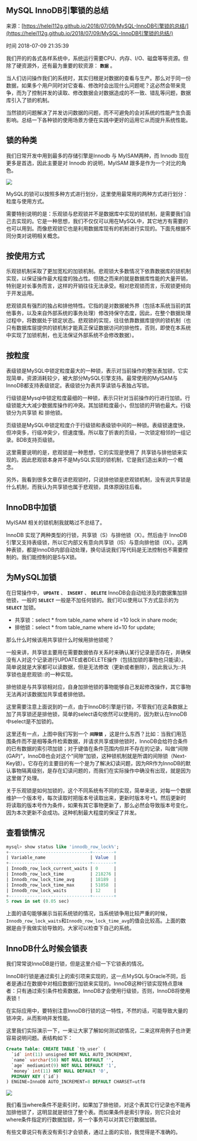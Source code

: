 ## MySQL InnoDB引擎锁的总结

来源：[https://helei112g.github.io/2018/07/09/MySQL-InnoDB引擎锁的总结/](https://helei112g.github.io/2018/07/09/MySQL-InnoDB引擎锁的总结/)

时间 2018-07-09 21:35:39

 
我们开的的各式各样系统中，系统运行需要CPU、内存、I/O、磁盘等等资源。但除了硬资源外，还有最为重要的软资源： **`数据`**  。
 
当人们访问操作我们的系统时，其实归根是对数据的查看与生产。那么对于同一份数据，如果多个用户同时对它查看、修改时会出现什么问题呢？这必然会带来竞争，而为了控制并发的读取、修改数据会对数据造成的不一致、错乱等问题，数据库引入了锁的机制。
 
当然锁的问题解决了并发访问数据的问题，而不可避免的会对系统的性能产生负面影响。总结一下各种锁的使用场景方便在实践中更好的运用它从而提升系统性能。
 
## 锁的种类 
 
我们日常开发中用到最多的存储引擎是Innodb 与 MyISAM两种，而 Innodb 现在更多是首选，因此主要是对 Innodb 的说明，MyISAM 跟多是作为一个对比的角色。
 
![][0]
 
MySQL的锁可以按照多种方式进行划分，这里使用最常用的两种方式进行划分：粒度与使用方式。
 
需要特别说明的是：乐观锁与悲观锁并不是数据库中实现的锁机制，是需要我们自己去实现的。它是一种思想，我们不仅仅可以用在MySQL中，其它地方有需要的也可以用到。而像悲观锁它也是利用数据库现有的机制进行实现的。下面先根据不同分类对说明相关概念。
 
## 按使用方式 
 
乐观锁机制采取了更加宽松的加锁机制。悲观锁大多数情况下依靠数据库的锁机制实现，以保证操作最大程度的独占性。但随之而来的就是数据库性能的大量开销，特别是对长事务而言，这样的开销往往无法承受。相对悲观锁而言，乐观锁更倾向于开发运用。
 
悲观锁具有强烈的独占和排他特性。它指的是对数据被外界（包括本系统当前的其他事务，以及来自外部系统的事务处理）修改持保守态度，因此，在整个数据处理过程中，将数据处于锁定状态。悲观锁的实现，往往依靠数据库提供的锁机制（也只有数据库层提供的锁机制才能真正保证数据访问的排他性，否则，即使在本系统中实现了加锁机制，也无法保证外部系统不会修改数据）。
 
## 按粒度 
 
表级锁是MySQL中锁定粒度最大的一种锁，表示对当前操作的整张表加锁，它实现简单，资源消耗较少，被大部分MySQL引擎支持。最常使用的MyISAM与InnoDB都支持表级锁定。表级锁分为表共享读锁与表独占写锁。
 
行级锁是Mysql中锁定粒度最细的一种锁，表示只针对当前操作的行进行加锁。行级锁能大大减少数据库操作的冲突。其加锁粒度最小，但加锁的开销也最大。行级锁分为共享锁 和 排他锁。
 
页级锁是MySQL中锁定粒度介于行级锁和表级锁中间的一种锁。表级锁速度快，但冲突多，行级冲突少，但速度慢。所以取了折衷的页级，一次锁定相邻的一组记录。BDB支持页级锁。
 
这里需要说明的是，悲观锁是一种思想，它的实现是使用了 共享锁与排他锁来实现的。因此悲观锁本身并不是MySQL实现的锁机制，它是我们造出来的一个概念。
 
另外，我看到很多文章在讲悲观锁时，只说排他锁是悲观锁机制，没有说共享锁是什么机制，而我认为共享锁也属于悲观锁，具体原因往后看。
 
## InnoDB中加锁 
 
MyISAM 相关的锁机制我就略过不总结了。
 
InnoDB 实现了两种类型的行锁，共享锁（S）与排他锁（X）。然后由于 InnoDB引擎又支持表级锁，所以它内部又有意向共享锁（IS）与意向排他锁（IX）。这两种表锁，都是InnoDB内部自动处理，换句话说我们写代码是无法控制也不需要控制的。我们能控制的是S与X锁。
 
## 为MySQL加锁 
 
在日常操作中， **`UPDATE`**  、 **`INSERT`**  、 **`DELETE`**  InnoDB会自动给涉及的数据集加排他锁，一般的 **`SELECT`**  一般是不加任何锁的。我们可以使用以下方式显示的为 **`SELECT`**  加锁。
 
 
* 共享锁：select * from table_name where id =10 lock in share mode; 
* 排他锁：select * from table_name where id=10 for update; 
 
 
那么什么时候该用共享锁什么时候用排他锁呢？
 
一般来讲，共享锁主要用在需要数据依存关系时来确认某行记录是否存在，并确保没有人对这个记录进行UPDATE或者DELETE操作（包括加锁的事物也只能读）。简单说就是大家都可以读数据，但是无法修改（更新或者删除），因此我认为::共享锁也是悲观锁::的一种实现。
 
排他锁是与共享锁相对应，自身加排他锁的事物能够自己发起修改操作，其它事物无法再对该数据加共享或者排他锁。
 
这里需要注意上面说到的一点，由于InnoDB引擎是行锁，不管我们在这条数据上加了共享锁还是排他锁，简单的select语句依然可以使用的，因为默认在InnoDB中select是不加锁的。
 
这里还有一点，上图中我们写到一个 **`间隙锁`**  ，这是什么东西？比如：当我们用范围条件而不是相等条件检索数据，并请求共享或排他锁时，InnoDB会给符合条件的已有数据的索引项加锁；对于键值在条件范围内但并不存在的记录，叫做“间隙(GAP)”，InnoDB也会对这个“间隙”加锁，这种锁机制就是所谓的间隙锁（Next-Key锁）。它存在的主要目的有一个是为了解决幻读问题，因为RR作为InnoDB的默认事物隔离级别，是存在幻读问题的，而我们在实际操作中确没有出现，就是因为这里做了处理。
 
关于乐观锁是如何加锁的，这个不同系统有不同的实现，简单来说，对每一个数据维护一个版本号，每次读取时把版本号读取出来，更新时版本号+1。然后更新时将读取的版本号作为条件，如果有其它事物更新了，那么必然会导致版本号变化，因为本次更新不会成功。这种机制最大程度的保证了并发。
 
## 查看锁情况 
 
```sql
mysql> show status like 'innodb_row_lock%';
+-------------------------------+--------+
| Variable_name                 | Value  |
+-------------------------------+--------+
| Innodb_row_lock_current_waits | 0      |
| Innodb_row_lock_time          | 218276 |
| Innodb_row_lock_time_avg      | 18189  |
| Innodb_row_lock_time_max      | 51058  |
| Innodb_row_lock_waits         | 12     |
+-------------------------------+--------+
5 rows in set (0.05 sec)
```
 
上面的语句能够展示当前系统锁的情况，当系统锁争用比较严重的时候，`Innodb_row_lock_waits`和`Innodb_row_lock_time_avg`的值会比较高。上面的数据是由于我做实验导致的。大家可以检查下自己的系统。
 
## InnoDB什么时候会锁表 
 
我们常常说InnoDB是行锁，但是这里介绍一下它锁表的情况。
 
InnoDB行锁是通过索引上的索引项来实现的，这一点ＭySQL与Oracle不同，后者是通过在数据中对相应数据行加锁来实现的。InnoDB这种行锁实现特点意味者：只有通过索引条件检索数据，InnoDB才会使用行级锁，否则，InnoDB将使用表锁！
 
在实际应用中，要特别注意InnoDB行锁的这一特性，不然的话，可能导致大量的锁冲突，从而影响并发性能。
 
这里我们实际演示一下，一来让大家了解如何测试锁情况，二来这样用例子也许更容易说明问题。表结构如下：
   
```sql
Create Table: CREATE TABLE `tb_user` (
  `id` int(11) unsigned NOT NULL AUTO_INCREMENT,
  `name` varchar(50) NOT NULL DEFAULT '',
  `age` mediumint(9) NOT NULL DEFAULT '1',
  `money` int(11) NOT NULL DEFAULT '0',
  PRIMARY KEY (`id`)
) ENGINE=InnoDB AUTO_INCREMENT=8 DEFAULT CHARSET=utf8
```
 
![][1]
 
我们看当where条件不是索引时，如果加了排他锁，对这个表其它行记录也不能再加排他锁了，这明显就是锁住了整个表。而如果条件是索引字段，则它只会对where条件指定的行数据加锁，另一个事务可以对其它行数据加锁。
 
有些文章说只有表没有索引才会锁表，通过上面的实验，我觉得是不准确的。
 

[0]: ./img/FjMZ3a6.png 
[1]: ./img/QBJZZrE.png 